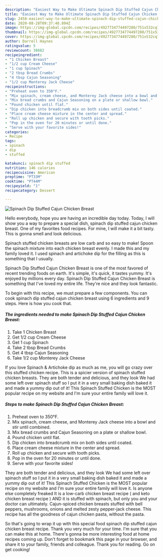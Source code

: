 ```yaml
---
description: "Easiest Way to Make Ultimate Spinach Dip Stuffed Cajun Chicken Breast"
title: "Easiest Way to Make Ultimate Spinach Dip Stuffed Cajun Chicken Breast"
slug: 2458-easiest-way-to-make-ultimate-spinach-dip-stuffed-cajun-chicken-breast
date: 2020-08-28T09:37:48.894Z
image: https://img-global.cpcdn.com/recipes/4927734774497280/751x532cq70/spinach-dip-stuffed-cajun-chicken-breast-recipe-main-photo.jpg
thumbnail: https://img-global.cpcdn.com/recipes/4927734774497280/751x532cq70/spinach-dip-stuffed-cajun-chicken-breast-recipe-main-photo.jpg
cover: https://img-global.cpcdn.com/recipes/4927734774497280/751x532cq70/spinach-dip-stuffed-cajun-chicken-breast-recipe-main-photo.jpg
author: Darrell Haynes
ratingvalue: 5
reviewcount: 38682
recipeingredient:
- "1 Chicken Breast"
- "1/2 cup Cream Cheese"
- "1 cup Spinach"
- "2 tbsp Bread Crumbs"
- "4 tbsp Cajun Seasoning"
- "1/2 cup Monterey Jack Cheese"
recipeinstructions:
- "Preheat oven to 350°F."
- "Mix spinach, cream cheese, and Monterey Jack cheese into a bowl and stir until combined."
- "Mix bread crumbs and Cajun Seasoning on a plate or shallow bowl."
- "Pound chicken until flat."
- "Dip chicken into breadcrumb mix on both sides until coated."
- "Place cream cheese mixture in the center and spread."
- "Roll up chicken and secure with tooth picks."
- "Pop in the oven for 20 minutes or until done."
- "Serve with your favorite sides!"
categories:
- Recipe
tags:
- spinach
- dip
- stuffed

katakunci: spinach dip stuffed 
nutrition: 146 calories
recipecuisine: American
preptime: "PT33M"
cooktime: "PT44M"
recipeyield: "1"
recipecategory: Dessert

---
```



![Spinach Dip Stuffed Cajun Chicken Breast](https://img-global.cpcdn.com/recipes/4927734774497280/751x532cq70/spinach-dip-stuffed-cajun-chicken-breast-recipe-main-photo.jpg)

Hello everybody, hope you are having an incredible day today. Today, I will show you a way to prepare a special dish, spinach dip stuffed cajun chicken breast. One of my favorites food recipes. For mine, I will make it a bit tasty. This is gonna smell and look delicious.

Spinach stuffed chicken breasts are low carb and so easy to make! Spoon the spinach mixture into each chicken breast evenly. I made this and my family loved it. I used spinach and artichoke dip for the filling as this is something that I usually.

Spinach Dip Stuffed Cajun Chicken Breast is one of the most favored of recent trending foods on earth. It's simple, it's quick, it tastes yummy. It's enjoyed by millions every day. Spinach Dip Stuffed Cajun Chicken Breast is something that I've loved my entire life. They're nice and they look fantastic.


To begin with this recipe, we must prepare a few components. You can cook spinach dip stuffed cajun chicken breast using 6 ingredients and 9 steps. Here is how you cook that.

<!--inarticleads1-->

##### The ingredients needed to make Spinach Dip Stuffed Cajun Chicken Breast:

1. Take 1 Chicken Breast
1. Get 1/2 cup Cream Cheese
1. Get 1 cup Spinach
1. Take 2 tbsp Bread Crumbs
1. Get 4 tbsp Cajun Seasoning
1. Take 1/2 cup Monterey Jack Cheese


If you love Spinach &amp; Artichoke dip as much as me, you will go crazy over this stuffed chicken recipe. This is a spicier version of spinach stuffed chicken breasts. They are both tender and delicious, and they look We had some left over spinach stuff so I put it in a very small baking dish baked it and made a yummy dip out of it! This Spinach Stuffed Chicken is the MOST popular recipe on my website and I&#39;m sure your entire family will love it. 

<!--inarticleads2-->

##### Steps to make Spinach Dip Stuffed Cajun Chicken Breast:

1. Preheat oven to 350°F.
1. Mix spinach, cream cheese, and Monterey Jack cheese into a bowl and stir until combined.
1. Mix bread crumbs and Cajun Seasoning on a plate or shallow bowl.
1. Pound chicken until flat.
1. Dip chicken into breadcrumb mix on both sides until coated.
1. Place cream cheese mixture in the center and spread.
1. Roll up chicken and secure with tooth picks.
1. Pop in the oven for 20 minutes or until done.
1. Serve with your favorite sides!


They are both tender and delicious, and they look We had some left over spinach stuff so I put it in a very small baking dish baked it and made a yummy dip out of it! This Spinach Stuffed Chicken is the MOST popular recipe on my website and I&#39;m sure your entire family will love it. Is anyone else completely freaked It is a low-carb chicken breast recipe ( and keto chicken breast recipe ) AND it is stuffed with spinach, but only you and your doctor can ultimately. Cajun-spiced chicken breasts stuffed with bell peppers, mushrooms, onions and melted zesty pepper-jack cheese. This recipe has all the goodness of cajun chicken pasta, without the pasta. 

So that's going to wrap it up with this special food spinach dip stuffed cajun chicken breast recipe. Thank you very much for your time. I'm sure that you can make this at home. There's gonna be more interesting food at home recipes coming up. Don't forget to bookmark this page in your browser, and share it to your family, friends and colleague. Thank you for reading. Go on get cooking!

